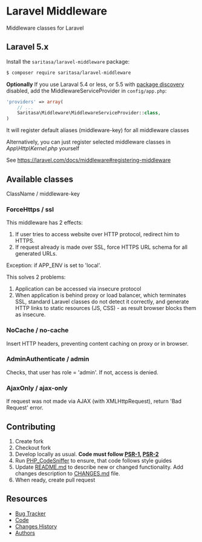 # Laravel Middleware

Middleware classes for Laravel

## Laravel 5.x

Install the ```saritasa/laravel-middleware``` package:

```bash
$ composer require saritasa/laravel-middleware
```

**Optionally**
If you use Laraval 5.4 or less,
or 5.5 with [package discovery](https://laravel.com/docs/5.5/packages#package-discovery) disabled,
add the MiddlewareServiceProvider in ``config/app.php``:

```php
'providers' => array(
    // ...
    Saritasa\Middleware\MiddlewareServiceProvider::class,
)
```

It will register default aliases (middleware-key) for all middleware classes

Alternatively, you can just register selected middleware classes in
*App\Http\Kernel.php* yourself

See https://laravel.com/docs/middleware#registering-middleware

## Available classes
ClassName / middleware-key

### ForceHttps / ssl
This middleware has 2 effects:
1. If user tries to access website over HTTP protocol, redirect him to HTTPS.
2. If request already is made over SSL, force HTTPS URL schema for all generated URLs.

Exception: if APP_ENV is set to 'local'.

This solves 2 problems:
1. Application can be accessed via insecure protocol
2. When application is behind proxy or load balancer, which terminates SSL, standard
Laravel classes do not detect it correctly, and generate HTTP links to static
resources (JS, CSS) - as result browser blocks them as insecure.

### NoCache / no-cache
Insert HTTP headers, preventing content caching on proxy or in browser.

### AdminAuthenticate / admin
Checks, that user has role = 'admin'. If not, access is denied.

### AjaxOnly / ajax-only
If request was not made via AJAX (with XMLHttpRequest), return 'Bad Request' error.

## Contributing

1. Create fork
2. Checkout fork
3. Develop locally as usual. **Code must follow [PSR-1](http://www.php-fig.org/psr/psr-1/), [PSR-2](http://www.php-fig.org/psr/psr-2/)**
4. Run [PHP_CodeSniffer](https://github.com/squizlabs/PHP_CodeSniffer) to ensure, that code follows style guides
5. Update [README.md](README.md) to describe new or changed functionality. Add changes description to [CHANGES.md](CHANGES.md) file.
6. When ready, create pull request

## Resources

* [Bug Tracker](http://github.com/saritasa/php-laravel-middleware/issues)
* [Code](http://github.com/saritasa/php-laravel-middleware)
* [Changes History](CHANGES.md)
* [Authors](http://github.com/saritasa/php-laravel-middleware/contributors)
